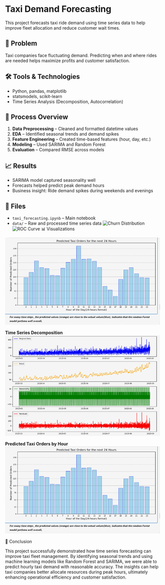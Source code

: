 # Taxi Demand Forecasting

This project forecasts taxi ride demand using time series data to help improve fleet allocation and reduce customer wait times.

## 🎯 Problem

Taxi companies face fluctuating demand. Predicting when and where rides are needed helps maximize profits and customer satisfaction.

## 🛠️ Tools & Technologies

- Python, pandas, matplotlib  
- statsmodels, scikit-learn  
- Time Series Analysis (Decomposition, Autocorrelation)

## 🔄 Process Overview

1. **Data Preprocessing** – Cleaned and formatted datetime values  
2. **EDA** – Identified seasonal trends and demand spikes  
3. **Feature Engineering** – Created time-based features (hour, day, etc.)  
4. **Modeling** – Used SARIMA and Random Forest  
5. **Evaluation** – Compared RMSE across models

## 📈 Results

- SARIMA model captured seasonality well  
- Forecasts helped predict peak demand hours  
- Business insight: Ride demand spikes during weekends and evenings

## 📁 Files

- `taxi_forecasting.ipynb` – Main notebook  
- `data/` – Raw and processed time series data
![Churn Distribution](images/Churn_distribution.png)
![ROC Curve](images/sklearn_metrics_roc.png)
📊 Visualizations

![Hourly Demand](images/Hourly_Demand.png)

**Time Series Decomposition**
![Time Series Decomposition](images/Time_series_decompose.png)

**Predicted Taxi Orders by Hour**
![Hourly Demand](images/Hourly_Demand.png)

🧾 Conclusion

This project successfully demonstrated how time series forecasting can improve taxi fleet management. By identifying seasonal trends and using machine learning models like Random Forest and SARIMA, we were able to predict hourly taxi demand with reasonable accuracy. The insights can help taxi companies better allocate resources during peak hours, ultimately enhancing operational efficiency and customer satisfaction.

